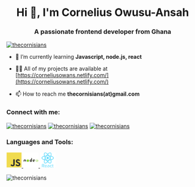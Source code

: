 <h1 align="center">Hi 👋, I'm Cornelius Owusu-Ansah</h1>
<h3 align="center">A passionate frontend developer from Ghana</h3>

<p align="left"> <a href="https://twitter.com/thecornisians" target="blank"><img src="https://img.shields.io/twitter/follow/thecornisians?logo=twitter&style=for-the-badge" alt="thecornisians" /></a> </p>

- 🌱 I’m currently learning **Javascript, node.js, react**

- 👨‍💻 All of my projects are available at [https://corneliusowans.netlify.com/](https://corneliusowans.netlify.com/)

- 📫 How to reach me **thecornisians(at)gmail.com**

<h3 align="left">Connect with me:</h3>
<p align="left">
<a href="https://codepen.io/thecornisians" target="blank"><img align="center" src="https://raw.githubusercontent.com/rahuldkjain/github-profile-readme-generator/master/src/images/icons/Social/codepen.svg" alt="thecornisians" height="30" width="40" /></a>
<a href="https://twitter.com/thecornisians" target="blank"><img align="center" src="https://raw.githubusercontent.com/rahuldkjain/github-profile-readme-generator/master/src/images/icons/Social/twitter.svg" alt="thecornisians" height="30" width="40" /></a>
<a href="https://instagram.com/thecornisians" target="blank"><img align="center" src="https://raw.githubusercontent.com/rahuldkjain/github-profile-readme-generator/master/src/images/icons/Social/instagram.svg" alt="thecornisians" height="30" width="40" /></a>
</p>

<h3 align="left">Languages and Tools:</h3>
<p align="left"> <a href="https://developer.mozilla.org/en-US/docs/Web/JavaScript" target="_blank" rel="noreferrer"> <img src="https://raw.githubusercontent.com/devicons/devicon/master/icons/javascript/javascript-original.svg" alt="javascript" width="40" height="40"/> </a> <a href="https://nodejs.org" target="_blank" rel="noreferrer"> <img src="https://raw.githubusercontent.com/devicons/devicon/master/icons/nodejs/nodejs-original-wordmark.svg" alt="nodejs" width="40" height="40"/> </a> <a href="https://reactjs.org/" target="_blank" rel="noreferrer"> <img src="https://raw.githubusercontent.com/devicons/devicon/master/icons/react/react-original-wordmark.svg" alt="react" width="40" height="40"/> </a> </p>

<p><img align="center" src="https://github-readme-streak-stats.herokuapp.com/?user=thecornisians&" alt="thecornisians" /></p>

